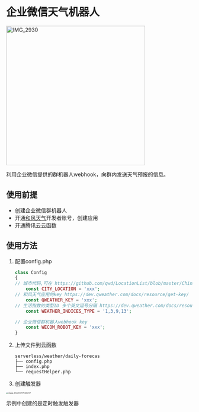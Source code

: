 # 企业微信天气机器人

<img src="https://image-hosting-1252553681.cos.ap-guangzhou.myqcloud.com/IMG_2930.PNG" alt="IMG_2930" width="375" />

利用企业微信提供的群机器人webhook，向群内发送天气预报的信息。

## 使用前提

- 创建企业微信群机器人
- 开通[和风天气](https://dev.qweather.com/)开发者账号，创建应用
- 开通腾讯云云函数

## 使用方法

1. 配置config.php

   ```php
   class Config
   {
   // 城市代码,可在 https://github.com/qwd/LocationList/blob/master/China-City-List-latest.csv 中查询
       const CITY_LOCATION = 'xxx';
   // 和风天气应用的key https://dev.qweather.com/docs/resource/get-key/
       const QWEATHER_KEY = 'xxx';
   // 生活指数的类型ID 多个英文逗号分隔 https://dev.qweather.com/docs/resource/indices-info/
       const WEATHER_INDICES_TYPE = '1,3,9,13';
   
   // 企业微信群机器人webhook key
       const WECOM_ROBOT_KEY = 'xxx';
   }
   ```

2. 上传文件到云函数

   ```
   serverless/weather/daily-forecas
   ├── config.php
   ├── index.php
   └── requestHelper.php
   ```

3. 创建触发器

<img src="https://image-hosting-1252553681.cos.ap-guangzhou.myqcloud.com/image-20220331175926727.png" alt="image-20220331175926727" style="zoom: 33%;" />

示例中创建的是定时触发触发器